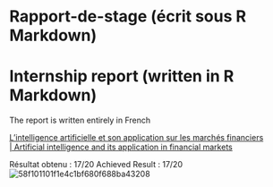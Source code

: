 # Rapport-de-stage (écrit sous R Markdown)  
# Internship report (written in R Markdown)  

The report is written entirely in French

[L’intelligence artificielle et son application sur les marchés financiers  
| Artificial intelligence and its application in financial markets](https://github.com/Chase-Yi/Rapport-de-stage/blob/main/Rapport%20de%20stage%20M2%20IREF%20FQA_CHEN%20Yipeng.pdf)

Résultat obtenu : 17/20 
Achieved Result : 17/20
![58f101101f1e4c1bf680f688ba43208](https://user-images.githubusercontent.com/108339903/198137713-f66c40f7-44f7-4cf9-9c54-8b833f715dab.jpg)
